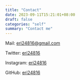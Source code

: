 ```yaml
---
title: "Contact"
date: 2023-09-11T15:21:01+08:00
draft: false
categories: "self"
summary: "Contact me"
---
```


Mail: eri24816@gmail.com

Twitter: [eri24816](https://twitter.com/eri24816)
 
Instagram: [eri24816](https://www.instagram.com/eri24816/)

GitHub: [eri24816](https://github.com/eri24816/)